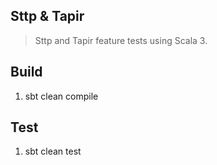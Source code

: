 Sttp & Tapir
------------
>Sttp and Tapir feature tests using Scala 3.

Build
-----
1. sbt clean compile

Test
----
1. sbt clean test